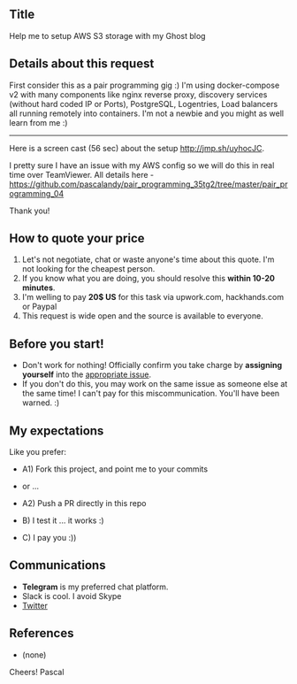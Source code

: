 ## Title
Help me to setup AWS S3 storage with my Ghost blog

## Details about this request
First consider this as a pair programming gig :) I'm using docker-compose v2 with many components like nginx reverse proxy, discovery services (without hard coded IP or Ports), PostgreSQL, Logentries, Load balancers all running remotely into containers. I'm not a newbie and you might as well learn from me :)

***

Here is a screen cast (56 sec) about the setup http://jmp.sh/uyhocJC. 

I pretty sure I have an issue with my AWS config so we will do this in real time over TeamViewer. All details here - https://github.com/pascalandy/pair_programming_35tg2/tree/master/pair_programming_04

Thank you!

## How to quote your price
1. Let's not negotiate, chat or waste anyone's time about this quote. I'm not looking for the cheapest person.
2. If you know what you are doing, you should resolve this **within 10-20 minutes**.
3. I'm welling to pay **20$ US** for this task via upwork.com, hackhands.com or Paypal
4. This request is wide open and the source is available to everyone.

## Before you start!
- Don't work for nothing! Officially confirm you take charge by **assigning yourself** into the [appropriate issue](https://github.com/pascalandy/pairing-work/issues/).
- If you don't do this, you may work on the same issue as someone else at the same time! I can't pay for this miscommunication. You'll have been warned. :)

## My expectations
Like you prefer:
- A1) Fork this project, and point me to your commits
- or ...
- A2) Push a PR directly in this repo

- B) I test it ... it works :)
- C) I pay you :))

## Communications
- **Telegram** is my preferred chat platform.
- Slack is cool. I avoid Skype
- [Twitter](https://twitter.com/_pascalandy)

## References
- (none)

Cheers!
Pascal